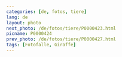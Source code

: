 ```yaml
---
categories: [de, fotos, tiere]
lang: de
layout: photo
next_photo: /de/fotos/tiere/P0000423.html
picname: P0000424
prev_photo: /de/fotos/tiere/P0000427.html
tags: [Fotofalle, Giraffe]
---
```

